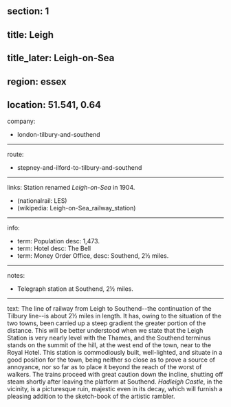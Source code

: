 section: 1
----
title: Leigh
----
title_later: Leigh-on-Sea
----
region: essex
----
location: 51.541, 0.64
----
company:
- london-tilbury-and-southend
----
route:
- stepney-and-ilford-to-tilbury-and-southend
----
links:
Station renamed *Leigh-on-Sea* in 1904.
- (nationalrail: LES)
- (wikipedia: Leigh-on-Sea_railway_station)
----
info:
- term: Population
  desc: 1,473.
- term: Hotel
  desc: The Bell
- term: Money Order Office,
  desc: Southend, 2½ miles.
----
notes:
- Telegraph station at Southend, 2½ miles.
----
text: The line of railway from Leigh to Southend--the continuation of the Tilbury line--is about 2½ miles in length. It has, owing to the situation of the two towns, been carried up a steep gradient the greater portion of the distance. This will be better understood when we state that the Leigh Station is very nearly level with the Thames, and the Southend terminus stands on the summit of the hill, at the west end of the town, near to the Royal Hotel. This station is commodiously built, well-lighted, and situate in a good position for the town, being neither so close as to prove a source of annoyance, nor so far as to place it beyond the reach of the worst of walkers. The trains proceed with great caution down the incline, shutting off steam shortly after leaving the platform at Southend. *Hadleigh Castle*, in the vicinity, is a picturesque ruin, majestic even in its decay, which will furnish a pleasing addition to the sketch-book of the artistic rambler.
